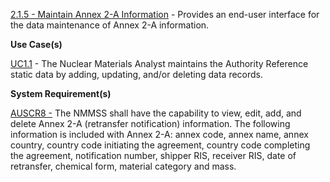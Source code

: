 <a href="https://dev.azure.com/Link-Technologies/NMMSS%20Requirements/_workitems/edit/56/" target="_blank">2.1.5 - Maintain Annex 2-A Information</a> - Provides an end-user interface for the data maintenance of Annex 2-A information.

**Use Case(s)**

<a href="https://dev.azure.com/Link-Technologies/NMMSS%20Requirements/_workitems/edit/10/" target="_blank">UC1.1</a> - The Nuclear Materials Analyst maintains the Authority Reference static data by adding, updating, and/or deleting data records.

**System Requirement(s)**

<a href="https://dev.azure.com/Link-Technologies/NMMSS%20Requirements/_workitems/edit/67/" target="_blank">AUSCR8 -</a> The NMMSS shall have the capability to view, edit, add, and delete Annex 2-A (retransfer notification) information. The following information is included with Annex 2-A: annex code, annex name, annex country, country code initiating the agreement, country code completing the agreement, notification number, shipper RIS, receiver RIS, date of retransfer, chemical form, material category and mass.